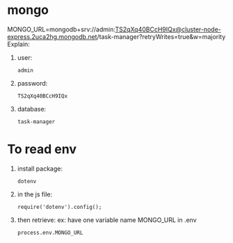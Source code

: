 # mongo
MONGO_URL=mongodb+srv://admin:TS2qXq40BCcH9IQx@cluster-node-express.2uca2hg.mongodb.net/task-manager?retryWrites=true&w=majority
Explain:
1. user: 
    ```shell
    admin
    ```
2. password: 
    ```shell
    TS2qXq40BCcH9IQx
    ```
3. database: 
    ```shell
    task-manager
    ```
# To read env
1. install package: 
    ```shell
    dotenv
    ```
2. in the js file: 
    ```shell
    require('dotenv').config();
    ```
3. then retrieve: ex: have one variable name MONGO_URL in .env 
    ```shell
    process.env.MONGO_URL
    ```